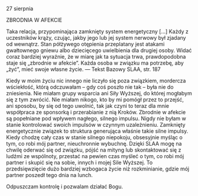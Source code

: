 27 sierpnia

ZBRODNIA W AFEKCIE

 Taka relacja, przypominająca zamknięty system energetyczny [...] Każdy z uczestników krąży, czując, jakby jego lub jej system nerwowy był zjadany od wewnątrz. Stan półżywego otępienia przeplatany jest atakami gwałtownego gniewu albo dziecięcego uwielbienia dla drugiej osoby. Widać coraz bardziej wyraźnie, że w miarę jak ta sytuacja trwa, prawdopodobna staje się „zbrodnie w afekcie”. Każda osoba w związku ma potrzebę, aby „żyć”, mieć swoje własne życie. — Tekst Bazowy SLAA, str. 187

 Kiedy w moim życiu nic innego nie liczyło się poza związkiem, mordercza wściekłość, którą odczuwałam – gdy coś poszło nie tak – była nie do zniesienia. Nie miałam grupy wsparcia ani Siły Wyższej, do której mogłabym się z tym zwrócić. Nie miałam nikogo, kto by mi pomógł przez to przejść, ani sposobu, by się od tego uwolnić, tak jak czyni to teraz dla mnie współpraca ze sponsorką i przerabianie z nią Kroków. Zbrodnie w afekcie są popełniane pod wpływem nagłego, silnego impulsu. Nigdy nie byłam w stanie kontrolować swoich impulsów w czynnym uzależnieniu. Zamknięty energetycznie związek to struktura generująca właśnie takie silne impulsy. Kiedy chodzę cały czas w stanie silnego niepokoju, obsesyjnie myśląc o tym, co robi mój partner, nieuchronnie wybuchnę. Dzięki SLAA mogę na chwilę oderwać się od związku, pójść na mityng lub skontaktować się z ludźmi ze wspólnoty, przestać na pewien czas myśleć o tym, co robi mój partner i skupić się na sobie, innych i mojej Sile Wyższej. To przedsięwzięcie dużo bardziej wzbogaca życie niż rozkminianie, gdzie mój partner poszedł tego dnia na lunch.

 Odpuszczam kontrolę i pozwalam działać Bogu.
